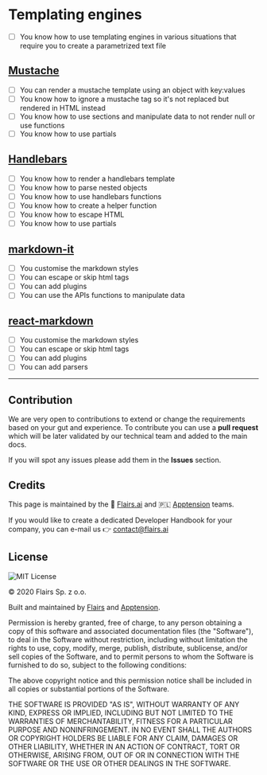 Templating engines
==================

*   [ ] You know how to use templating engines in various situations that require you to create a parametrized text file

[Mustache](/Technical%20Stack/Frontend%20Developer/Templating%20engines.md#mustache)
------------------------------------------------------------------------------------

*   [ ] You can render a mustache template using an object with key:values
*   [ ] You know how to ignore a mustache tag so it's not replaced but rendered in HTML instead
*   [ ] You know how to use sections and manipulate data to not render null or use functions
*   [ ] You know how to use partials

[Handlebars](/Technical%20Stack/Frontend%20Developer/Templating%20engines.md#handlebars)
----------------------------------------------------------------------------------------

*   [ ] You know how to render a handlebars template
*   [ ] You know how to parse nested objects
*   [ ] You know how to use handlebars functions
*   [ ] You know how to create a helper function
*   [ ] You know how to escape HTML
*   [ ] You know how to use partials

[markdown-it](/Technical%20Stack/Frontend%20Developer/Templating%20engines.md#markdown-it)
------------------------------------------------------------------------------------------

*   [ ] You customise the markdown styles
*   [ ] You can escape or skip html tags
*   [ ] You can add plugins
*   [ ] You can use the APIs functions to manipulate data

[react-markdown](/Technical%20Stack/Frontend%20Developer/Templating%20engines.md#react-markdown)
------------------------------------------------------------------------------------------------

*   [ ] You customise the markdown styles
*   [ ] You can escape or skip html tags
*   [ ] You can add plugins
*   [ ] You can add parsers

* * *

Contribution
------------

We are very open to contributions to extend or change the requirements based on your gut and experience. To contribute you can use a **pull request** which will be later validated by our technical team and added to the main docs.

If you will spot any issues please add them in the **Issues** section.

Credits
-------

This page is maintained by the 🔹 [Flairs.ai](http://Flairs.ai) and 🇵🇱 [Apptension](https://apptension.com) teams.

If you would like to create a dedicated Developer Handbook for your company, you can e-mail us 👉 [contact@flairs.ai](mailto:contact@flairs.ai)

License
-------

![MIT License](https://img.shields.io/badge/License-MIT-blue.svg)

© 2020 Flairs Sp. z o.o.

Built and maintained by [Flairs](https://www.flairs.ai) and [Apptension](https://apptension.com).

Permission is hereby granted, free of charge, to any person obtaining a copy of this software and associated documentation files (the "Software"), to deal in the Software without restriction, including without limitation the rights to use, copy, modify, merge, publish, distribute, sublicense, and/or sell copies of the Software, and to permit persons to whom the Software is furnished to do so, subject to the following conditions:

The above copyright notice and this permission notice shall be included in all copies or substantial portions of the Software.

THE SOFTWARE IS PROVIDED "AS IS", WITHOUT WARRANTY OF ANY KIND, EXPRESS OR IMPLIED, INCLUDING BUT NOT LIMITED TO THE WARRANTIES OF MERCHANTABILITY, FITNESS FOR A PARTICULAR PURPOSE AND NONINFRINGEMENT. IN NO EVENT SHALL THE AUTHORS OR COPYRIGHT HOLDERS BE LIABLE FOR ANY CLAIM, DAMAGES OR OTHER LIABILITY, WHETHER IN AN ACTION OF CONTRACT, TORT OR OTHERWISE, ARISING FROM, OUT OF OR IN CONNECTION WITH THE SOFTWARE OR THE USE OR OTHER DEALINGS IN THE SOFTWARE.